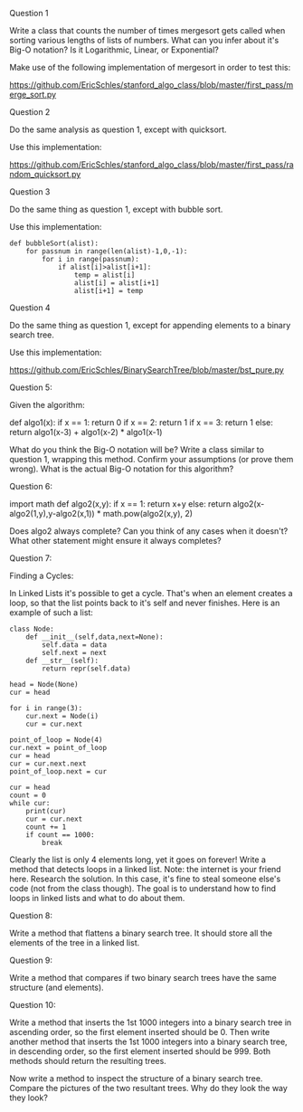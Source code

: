 Question 1

Write a class that counts the number of times mergesort gets called when sorting various lengths of lists of numbers.  What can you infer about it's Big-O notation?  Is it Logarithmic, Linear, or Exponential?

Make use of the following implementation of mergesort in order to test this:

https://github.com/EricSchles/stanford_algo_class/blob/master/first_pass/merge_sort.py

Question 2

Do the same analysis as question 1, except with quicksort.

Use this implementation:

https://github.com/EricSchles/stanford_algo_class/blob/master/first_pass/random_quicksort.py

Question 3

Do the same thing as question 1, except with bubble sort.

Use this implementation:

```
def bubbleSort(alist):
    for passnum in range(len(alist)-1,0,-1):
        for i in range(passnum):
            if alist[i]>alist[i+1]:
                temp = alist[i]
                alist[i] = alist[i+1]
                alist[i+1] = temp
```

Question 4

Do the same thing as question 1, except for appending elements to a binary search tree.

Use this implementation:

https://github.com/EricSchles/BinarySearchTree/blob/master/bst_pure.py

Question 5:

Given the algorithm:

def algo1(x):
	if x == 1:
		return 0
	if x == 2:
		return 1
	if x == 3:
		return 1
	else:
		return algo1(x-3) + algo1(x-2) * algo1(x-1)

What do you think the Big-O notation will be?  Write a class similar to question 1, wrapping this method.  Confirm your assumptions (or prove them wrong).  What is the actual Big-O notation for this algorithm?

Question 6:

import math
def algo2(x,y):
	if x == 1:
		return x+y
	else:
		return algo2(x-algo2(1,y),y-algo2(x,1)) * math.pow(algo2(x,y), 2)

Does algo2 always complete?  Can you think of any cases when it doesn't?  What other statement might ensure it always completes?

Question 7:

Finding a Cycles: 

In Linked Lists it's possible to get a cycle.  That's when an element creates a loop, so that the list points back to it's self and never finishes.  Here is an example of such a list:

```
class Node:
	def __init__(self,data,next=None):
		self.data = data
		self.next = next
	def __str__(self):
		return repr(self.data)

head = Node(None)
cur = head

for i in range(3):
	cur.next = Node(i)
	cur = cur.next

point_of_loop = Node(4)
cur.next = point_of_loop
cur = head
cur = cur.next.next
point_of_loop.next = cur

cur = head
count = 0
while cur:
	print(cur)
	cur = cur.next
	count += 1
	if count == 1000:
		break
```

Clearly the list is only 4 elements long, yet it goes on forever!  Write a method that detects loops in a linked list.  Note: the internet is your friend here.  Research the solution.  In this case, it's fine to steal someone else's code (not from the class though).  The goal is to understand how to find loops in linked lists and what to do about them.

Question 8:

Write a method that flattens a binary search tree.  It should store all the elements of the tree in a linked list.

Question 9:

Write a method that compares if two binary search trees have the same structure (and elements).  

Question 10:

Write a method that inserts the 1st 1000 integers into a binary search tree in ascending order, so the first element inserted should be 0.  Then write another method that inserts the 1st 1000 integers into a binary search tree, in descending order, so the first element inserted should be 999.  Both methods should return the resulting trees.

Now write a method to inspect the structure of a binary search tree.  Compare the pictures of the two resultant trees.  Why do they look the way they look?



